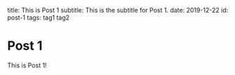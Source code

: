title: This is Post 1
subtitle: This is the subtitle for Post 1.
date: 2019-12-22
id: post-1
tags: tag1 tag2

# Post 1

This is Post 1!

